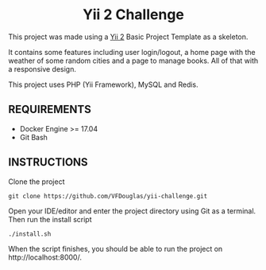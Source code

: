 <span>
    <h1 style="text-align: center">Yii 2 Challenge</h1>
</span>

This project was made using a [Yii 2](https://www.yiiframework.com/) Basic Project
Template as a skeleton.

It contains some features including user login/logout, a home page with the weather
of some random cities and a page to manage books. All of that with a responsive design.

This project uses PHP (Yii Framework), MySQL and Redis.

REQUIREMENTS
------------
- Docker Engine >= 17.04
- Git Bash

INSTRUCTIONS
------------

Clone the project
```
git clone https://github.com/VFDouglas/yii-challenge.git
```
Open your IDE/editor and enter the project directory using Git as a terminal.
Then run the install script
```
./install.sh
```
When the script finishes, you should be able to run the project on http://localhost:8000/.